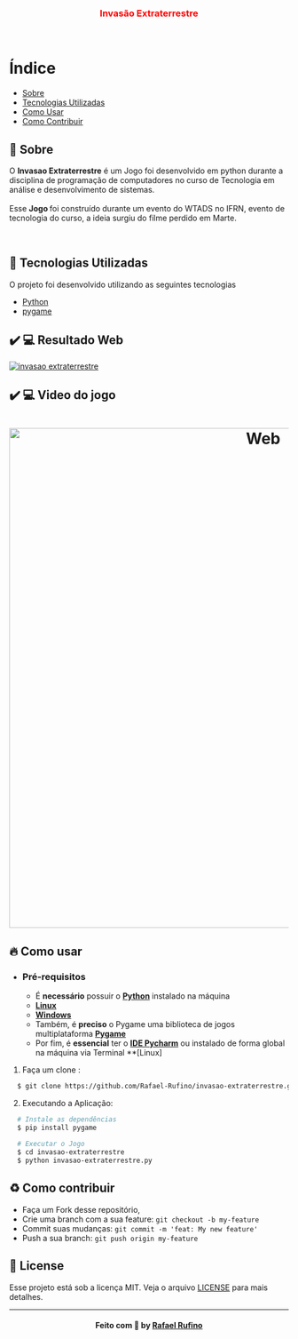 



<h3 align="center" style = "color: red;">
    <b style ="color:red;">Invasão Extraterrestre</b>  

</h3>

</br>


# Índice

- [Sobre](#sobre)
- [Tecnologias Utilizadas](#tecnologias-utilizadas)
- [Como Usar](#como-usar)
- [Como Contribuir](#como-contribuir)

<a id="sobre"></a>

## :bookmark: Sobre

O <strong>Invasao Extraterrestre</strong> é um Jogo foi desenvolvido em python durante a disciplina de programação de computadores no curso de Tecnologia em análise e desenvolvimento de sistemas.  
<br/>
Esse <strong> Jogo </strong> foi construído  durante um evento do WTADS no IFRN, evento de tecnologia do curso,  a ideia surgiu do filme perdido em Marte.

<br/>

<a id="tecnologias-utilizadas"></a>

## :rocket: Tecnologias Utilizadas

O projeto foi desenvolvido utilizando as seguintes tecnologias

- [Python](https://www.devmedia.com.br/guia/python/37024)
- [pygame](https://www.pygame.org/docs/)



## :heavy_check_mark: :computer: Resultado Web

[![invasao extraterrestre](https://img.youtube.com/vi/UvRheXfvwRY/0.jpg)](https://www.youtube.com/watch?v=UvRheXfvwRY)


## :heavy_check_mark: :computer: Video do jogo

<h1 align="center">
    <img alt="Web" src="./.github/video.gif" width="900px">
</h1>



<a id="como-usar"></a>

## :fire: Como usar

- ### **Pré-requisitos**

  - É **necessário** possuir o **[Python](https://www.devmedia.com.br/guia/python/37024)** instalado na máquina
  - **[Linux](https://python.org.br/instalacao-linux/)**
  - **[Windows](https://python.org.br/instalacao-windows/)**
  - Também, é **preciso** o Pygame uma biblioteca de jogos multiplataforma **[Pygame](https://www.pygame.org/download.shtml)** 
  - Por fim, é **essencial** ter o **[IDE Pycharm](https://www.jetbrains.com/pt-br/pycharm/download/)** ou
  instalado de forma global na máquina via Terminal **[Linux]

1. Faça um clone :

```sh
  $ git clone https://github.com/Rafael-Rufino/invasao-extraterrestre.git
```

2. Executando a Aplicação:

```sh
  # Instale as dependências
  $ pip install pygame
 
  # Executar o Jogo
  $ cd invasao-extraterrestre
  $ python invasao-extraterrestre.py

```

<a id="como-contribuir"></a>

## :recycle: Como contribuir

- Faça um Fork desse repositório,
- Crie uma branch com a sua feature: `git checkout -b my-feature`
- Commit suas mudanças: `git commit -m 'feat: My new feature'`
- Push a sua branch: `git push origin my-feature`


## :memo: License

Esse projeto está sob a licença MIT. Veja o arquivo [LICENSE](LICENSE.md) para mais detalhes.

---

<h4 align="center">
    Feito com 💜 by <a href="https://www.linkedin.com/in/rafael-r-dos-santos-b889311ba/" target="_blank">Rafael Rufino</a>
</h4>



